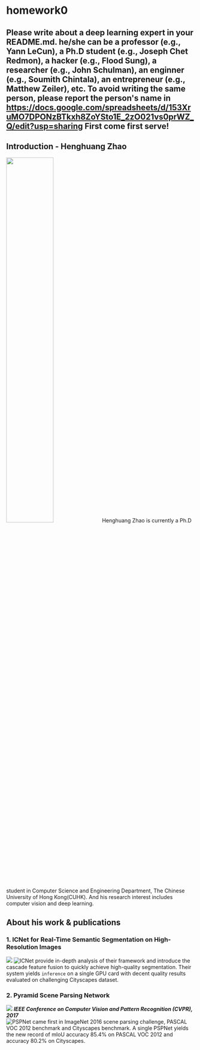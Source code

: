 # homework0
Please write about a deep learning expert in your README.md.
he/she can be a professor (e.g., Yann LeCun), a Ph.D student (e.g., Joseph Chet Redmon), a hacker (e.g., Flood Sung), a researcher (e.g., John Schulman), an enginner (e.g., Soumith Chintala), an entrepreneur (e.g., Matthew Zeiler), etc.
To avoid writing the same person, please report the person's name in  
https://docs.google.com/spreadsheets/d/153XruMO7DPONzBTkxh8ZoYSto1E_2zO021vs0prWZ_Q/edit?usp=sharing
First come first serve!
-------
## Introduction - Henghuang Zhao
<img src="https://hszhao.github.io/pics/hengshuangzhao.jpg" width="50%" height="50%">
  Henghuang Zhao is currently a Ph.D student in Computer Science and Engineering Department, The Chinese University of Hong Kong(CUHK). And his research interest includes computer vision and deep learning.

## About his work & publications
### 1. ICNet for Real-Time Semantic Segmentation on High-Resolution Images
![](https://hszhao.github.io/projects/icnet/figures/icnet.png)
![ICNet](https://arxiv.org/abs/1704.08545) provide in-depth analysis of their framework and introduce the cascade feature fusion to quickly achieve high-quality segmentation. Their system yields `inference` on a single GPU card with decent quality results evaluated on challenging Cityscapes dataset.
### 2. Pyramid Scene Parsing Network
![](https://hszhao.github.io/projects/pspnet/figures/pspnet.png)
***IEEE Conference on Computer Vision and Pattern Recognition (CVPR), 2017***  
![PSPNet](https://arxiv.org/abs/1612.01105) came first in ImageNet 2016 scene parsing challenge, PASCAL VOC 2012 benchmark and Cityscapes benchmark. A single PSPNet yields the new record of mIoU accuracy 85.4% on PASCAL VOC 2012 and accuracy 80.2% on Cityscapes.

 
